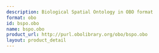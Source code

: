 ```yaml
---
description: Biological Spatial Ontology in OBO format
format: obo
id: bspo.obo
name: bspo.obo
product_url: http://purl.obolibrary.org/obo/bspo.obo
layout: product_detail
---
```


